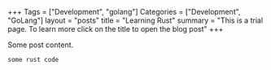+++
Tags = ["Development", "golang"]
Categories = ["Development", "GoLang"]
layout = "posts"
title = "Learning Rust"
summary = "This is a trial page. To learn more click on the title to open the blog post"
+++


Some post content.

```rust
some rust code 
```